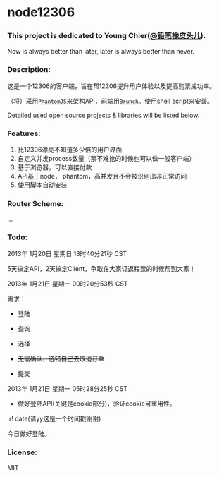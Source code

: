 node12306
=========
### This project is dedicated to Young Chier([@铅笔橡皮头儿](http://weibo.com/youngchier)).
Now is always better than later, later is always better than never.

### Description:
 这是一个12306的客户端，旨在帮12306提升用户体验以及提高购票成功率。

（将）采用[`PhantomJS`](http://phantomjs.org)来架构API，前端用[`Brunch`](http://brunch.io)。使用shell script来安装。

 Detailed used open source projects & libraries will be listed below.

### Features:
1.  比12306漂亮不知道多少倍的用户界面
2.  自定义并发process数量（票不难抢的时候也可以做一般客户端）
3.  基于浏览器，可以直接付款
4.  API基于node， phantom，高并发且不会被识别出非正常访问
5.  使用脚本自动安装

### Router Scheme:
...

### Todo:
2013年 1月20日 星期日 18时40分21秒 CST

  5天搞定API，2天搞定Client，争取在大家订返程票的时候帮到大家！


2013年 1月21日 星期一 00时20分53秒 CST
    
  需求：
  * 登陆

  * 查询

  * 选择

  * ~~无需确认，选错自己去取消订单~~
  
  * 提交
    

2013年 1月21日 星期一 05时28分25秒 CST

  * 做好登陆API(关键是cookie部分)，验证cookie可重用性。

:r! date(请yy这是一个时间戳谢谢)

  今日做好登陆。


### License:
MIT
